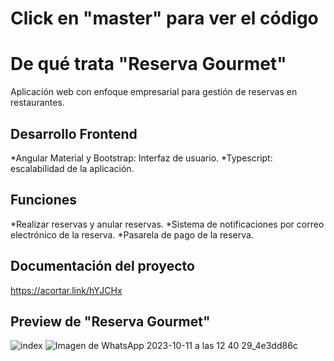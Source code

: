 # Click en "master" para ver el código  

# De qué trata "Reserva Gourmet" 

Aplicación web con enfoque empresarial para gestión de reservas en restaurantes.

## Desarrollo Frontend

*Angular Material y Bootstrap: Interfaz de usuario.
*Typescript: escalabilidad de la aplicación.

## Funciones

*Realizar reservas y anular reservas.
*Sistema de notificaciones por correo electrónico de la reserva.
*Pasarela de pago de la reserva.

## Documentación del proyecto

https://acortar.link/hYJCHx 

## Preview de "Reserva Gourmet" 

![index](https://github.com/claudialucia/booking/assets/97206195/801e5431-d1fe-4b77-91b7-c648ab0e9163)
![Imagen de WhatsApp 2023-10-11 a las 12 40 29_4e3dd86c](https://github.com/claudialucia/booking/assets/97206195/54129346-3690-4c44-8e77-5a0bc884607f)



